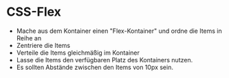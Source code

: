 # CSS-Flex

* Mache aus dem Kontainer einen "Flex-Kontainer" und ordne die Items in Reihe an
* Zentriere die Items
* Verteile die Items gleichmäßig im Kontainer
* Lasse die Items den verfügbaren Platz des Kontainers nutzen.
* Es sollten Abstände zwischen den Items von 10px sein.